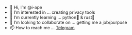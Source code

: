 - 👋 Hi, I’m @i-ape
- 👀 I’m interested in ... creating privacy tools
- 🌱 I’m currently learning ... python🐍 & rust🦀
- 💞️ I’m looking to collaborate on ... getting me a job/purpose  
- 📫 How to reach me ... [Telegram](https://t.me/I0Ape)

<!---
i0ape/i0ape is a ✨ special ✨ repository because its `README.md` (this file) appears on your GitHub profile.
You can click the Preview link to take a look at your changes.
--->
